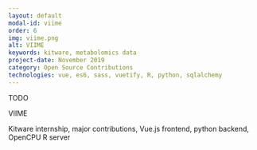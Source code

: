 ```yaml
---
layout: default
modal-id: viime
order: 6
img: viime.png
alt: VIIME
keywords: kitware, metabolomics data
project-date: November 2019
category: Open Source Contributions
technologies: vue, es6, sass, vuetify, R, python, sqlalchemy
---
```


TODO

VIIME

Kitware internship, major contributions, Vue.js frontend, python backend, OpenCPU R server
